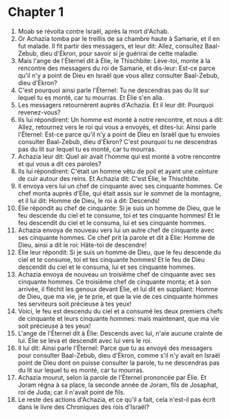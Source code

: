 # Chapter 1

1. Moab se révolta contre Israël, après la mort d'Achab.
2. Or Achazia tomba par le treillis de sa chambre haute à Samarie, et il en fut malade. Il fit partir des messagers, et leur dit: Allez, consultez Baal-Zebub, dieu d'Ékron, pour savoir si je guérirai de cette maladie.
3. Mais l'ange de l'Éternel dit à Élie, le Thischbite: Lève-toi, monte à la rencontre des messagers du roi de Samarie, et dis-leur: Est-ce parce qu'il n'y a point de Dieu en Israël que vous allez consulter Baal-Zebub, dieu d'Ékron?
4. C'est pourquoi ainsi parle l'Éternel: Tu ne descendras pas du lit sur lequel tu es monté, car tu mourras. Et Élie s'en alla.
5. Les messagers retournèrent auprès d'Achazia. Et il leur dit: Pourquoi revenez-vous?
6. Ils lui répondirent: Un homme est monté à notre rencontre, et nous a dit: Allez, retournez vers le roi qui vous a envoyés, et dites-lui: Ainsi parle l'Éternel: Est-ce parce qu'il n'y a point de Dieu en Israël que tu envoies consulter Baal-Zebub, dieu d'Ékron? C'est pourquoi tu ne descendras pas du lit sur lequel tu es monté, car tu mourras.
7. Achazia leur dit: Quel air avait l'homme qui est monté à votre rencontre et qui vous a dit ces paroles?
8. Ils lui répondirent: C'était un homme vêtu de poil et ayant une ceinture de cuir autour des reins. Et Achazia dit: C'est Élie, le Thischbite.
9. Il envoya vers lui un chef de cinquante avec ses cinquante hommes. Ce chef monta auprès d'Élie, qui était assis sur le sommet de la montagne, et il lui dit: Homme de Dieu, le roi a dit: Descends!
10. Élie répondit au chef de cinquante: Si je suis un homme de Dieu, que le feu descende du ciel et te consume, toi et tes cinquante hommes! Et le feu descendit du ciel et le consuma, lui et ses cinquante hommes.
11. Achazia envoya de nouveau vers lui un autre chef de cinquante avec ses cinquante hommes. Ce chef prit la parole et dit à Élie: Homme de Dieu, ainsi a dit le roi: Hâte-toi de descendre!
12. Élie leur répondit: Si je suis un homme de Dieu, que le feu descende du ciel et te consume, toi et tes cinquante hommes! Et le feu de Dieu descendit du ciel et le consuma, lui et ses cinquante hommes.
13. Achazia envoya de nouveau un troisième chef de cinquante avec ses cinquante hommes. Ce troisième chef de cinquante monta; et à son arrivée, il fléchit les genoux devant Élie, et lui dit en suppliant: Homme de Dieu, que ma vie, je te prie, et que la vie de ces cinquante hommes tes serviteurs soit précieuse à tes yeux!
14. Voici, le feu est descendu du ciel et a consumé les deux premiers chefs de cinquante et leurs cinquante hommes: mais maintenant, que ma vie soit précieuse à tes yeux!
15. L'ange de l'Éternel dit à Élie: Descends avec lui, n'aie aucune crainte de lui. Élie se leva et descendit avec lui vers le roi.
16. Il lui dit: Ainsi parle l'Éternel: Parce que tu as envoyé des messagers pour consulter Baal-Zebub, dieu d'Ékron, comme s'il n'y avait en Israël point de Dieu dont on puisse consulter la parole, tu ne descendras pas du lit sur lequel tu es monté, car tu mourras.
17. Achazia mourut, selon la parole de l'Éternel prononcée par Élie. Et Joram régna à sa place, la seconde année de Joram, fils de Josaphat, roi de Juda; car il n'avait point de fils.
18. Le reste des actions d'Achazia, et ce qu'il a fait, cela n'est-il pas écrit dans le livre des Chroniques des rois d'Israël?

